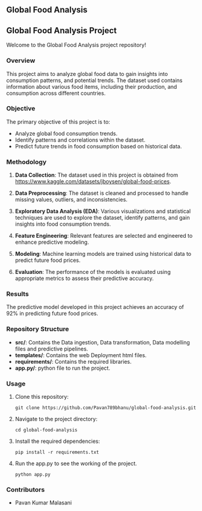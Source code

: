## Global Food Analysis

## Global Food Analysis Project

Welcome to the Global Food Analysis project repository!

### Overview

This project aims to analyze global food data to gain insights into consumption patterns, and potential trends. The dataset used contains information about various food items, including their production, and consumption across different countries.

### Objective

The primary objective of this project is to:

- Analyze global food consumption trends.
- Identify patterns and correlations within the dataset.
- Predict future trends in food consumption based on historical data.

### Methodology

1. **Data Collection**: The dataset used in this project is obtained from https://www.kaggle.com/datasets/jboysen/global-food-prices.

2. **Data Preprocessing**: The dataset is cleaned and processed to handle missing values, outliers, and inconsistencies.

3. **Exploratory Data Analysis (EDA)**: Various visualizations and statistical techniques are used to explore the dataset, identify patterns, and gain insights into food consumption trends.

4. **Feature Engineering**: Relevant features are selected and engineered to enhance predictive modeling.

5. **Modeling**: Machine learning models are trained using historical data to predict future food prices.

6. **Evaluation**: The performance of the models is evaluated using appropriate metrics to assess their predictive accuracy.

### Results

The predictive model developed in this project achieves an accuracy of 92% in predicting future food prices.

### Repository Structure

- **src/**: Contains the Data ingestion, Data transformation, Data modelling files and predictive pipelines.
- **templates/**: Contains the web Deployment html files.
- **requirements/**: Contains the required libraries.
- **app.py/**: python file to run the project.

### Usage

1. Clone this repository:

   ```
   git clone https://github.com/Pavan789bhanu/global-food-analysis.git
   ```

2. Navigate to the project directory:

   ```
   cd global-food-analysis
   ```

3. Install the required dependencies:

   ```
   pip install -r requirements.txt
   ```

4. Run the app.py to see the working of the project.

   ```
   python app.py
   ```

### Contributors

- Pavan Kumar Malasani

